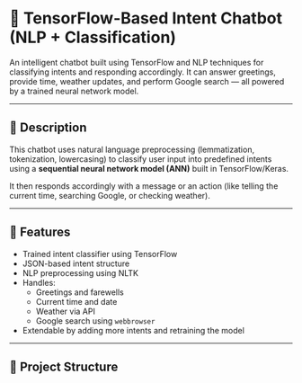 # 🤖 TensorFlow-Based Intent Chatbot (NLP + Classification)

An intelligent chatbot built using TensorFlow and NLP techniques for classifying intents and responding accordingly. It can answer greetings, provide time, weather updates, and perform Google search — all powered by a trained neural network model.

---

## 📌 Description

This chatbot uses natural language preprocessing (lemmatization, tokenization, lowercasing) to classify user input into predefined intents using a **sequential neural network model (ANN)** built in TensorFlow/Keras.

It then responds accordingly with a message or an action (like telling the current time, searching Google, or checking weather).

---

## 🧠 Features

- Trained intent classifier using TensorFlow
- JSON-based intent structure
- NLP preprocessing using NLTK
- Handles:
  - Greetings and farewells
  - Current time and date
  - Weather via API
  - Google search using `webbrowser`
- Extendable by adding more intents and retraining the model

---

## 📂 Project Structure

